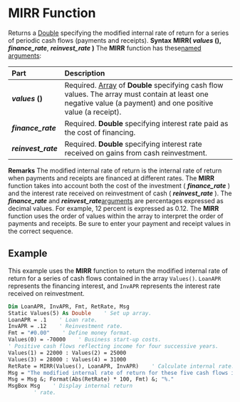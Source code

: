 
# MIRR Function



Returns a [Double](b8bdf64f-5920-1ae9-16d0-b26d09524a30.md) specifying the modified internal rate of return for a series of periodic cash flows (payments and receipts).
 **Syntax**
 **MIRR( _values_ (),** **_finance_rate_**, **_reinvest_rate_ )**
The  **MIRR** function has these[named arguments](b8bdf64f-5920-1ae9-16d0-b26d09524a30.md):


|**Part**|**Description**|
|:-----|:-----|
|**_values_ ()**|Required. [Array](b8bdf64f-5920-1ae9-16d0-b26d09524a30.md) of **Double** specifying cash flow values. The array must contain at least one negative value (a payment) and one positive value (a receipt).|
|**_finance_rate_**|Required.  **Double** specifying interest rate paid as the cost of financing.|
|**_reinvest_rate_**|Required.  **Double** specifying interest rate received on gains from cash reinvestment.|
 **Remarks**
The modified internal rate of return is the internal rate of return when payments and receipts are financed at different rates. The  **MIRR** function takes into account both the cost of the investment ( **_finance_rate_** ) and the interest rate received on reinvestment of cash ( **_reinvest_rate_** ).
The  **_finance_rate_** and **_reinvest_rate_**[arguments](b8bdf64f-5920-1ae9-16d0-b26d09524a30.md) are percentages expressed as decimal values. For example, 12 percent is expressed as 0.12.
The  **MIRR** function uses the order of values within the array to interpret the order of payments and receipts. Be sure to enter your payment and receipt values in the correct sequence.

## Example

This example uses the  **MIRR** function to return the modified internal rate of return for a series of cash flows contained in the array `Values()`.  `LoanAPR` represents the financing interest, and `InvAPR` represents the interest rate received on reinvestment.


```vb
Dim LoanAPR, InvAPR, Fmt, RetRate, Msg
Static Values(5) As Double    ' Set up array.
LoanAPR = .1    ' Loan rate.
InvAPR = .12    ' Reinvestment rate.
Fmt = "#0.00"    ' Define money format.
Values(0) = -70000    ' Business start-up costs.
' Positive cash flows reflecting income for four successive years.
Values(1) = 22000 : Values(2) = 25000
Values(3) = 28000 : Values(4) = 31000
RetRate = MIRR(Values(), LoanAPR, InvAPR)    ' Calculate internal rate.
Msg = "The modified internal rate of return for these five cash flows is"
Msg = Msg &; Format(Abs(RetRate) * 100, Fmt) &; "%."
MsgBox Msg    ' Display internal return 
        ' rate.
```

